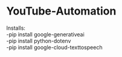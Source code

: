 # YouTube-Automation

Installs:  
-pip install google-generativeai  
-pip install python-dotenv  
-pip install google-cloud-texttospeech  
